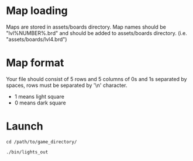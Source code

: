 # Map loading
Maps are stored in assets/boards directory. Map names should be "lvl%NUMBER%.brd" and should be added to assets/boards directory. (i.e. "assets/boards/lvl4.brd")
# Map format
Your file should consist of 5 rows and 5 columns of 0s and 1s separated by spaces, rows must be separated by '\n' character.
- 1 means light square
- 0 means dark square
# Launch
`cd /path/to/game_directory/`

`./bin/lights_out`
